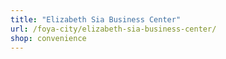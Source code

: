 ```yaml
---
title: "Elizabeth Sia Business Center"
url: /foya-city/elizabeth-sia-business-center/
shop: convenience
---
```


